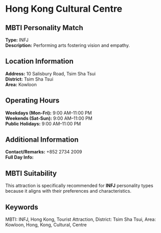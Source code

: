 # Hong Kong Cultural Centre

## MBTI Personality Match
**Type:** INFJ  
**Description:** Performing arts fostering vision and empathy.

## Location Information
**Address:** 10 Salisbury Road, Tsim Sha Tsui  
**District:** Tsim Sha Tsui  
**Area:** Kowloon

## Operating Hours
**Weekdays (Mon-Fri):** 9:00 AM–11:00 PM  
**Weekends (Sat-Sun):** 9:00 AM–11:00 PM  
**Public Holidays:** 9:00 AM–11:00 PM

## Additional Information
**Contact/Remarks:** +852 2734 2009  
**Full Day Info:** 

## MBTI Suitability
This attraction is specifically recommended for **INFJ** personality types because it aligns with their preferences and characteristics.

## Keywords
MBTI: INFJ, Hong Kong, Tourist Attraction, District: Tsim Sha Tsui, Area: Kowloon, Hong, Kong, Cultural, Centre

